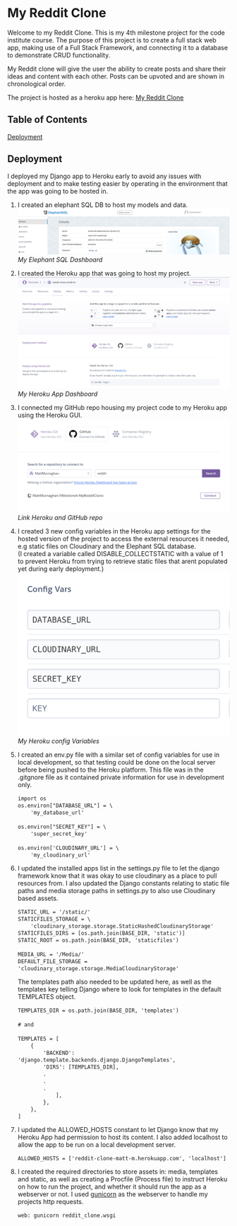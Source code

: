 # My Reddit Clone

Welcome to my Reddit Clone. This is my 4th milestone project for the code institute course. The purpose of this project is to create a full stack web app, making use of a Full Stack Framework, and connecting it to a database to demonstrate CRUD functionality.

My Reddit clone will give the user the ability to create posts and share their ideas and content with each other. Posts can be upvoted and are shown in chronological order.

The project is hosted as a heroku app here: [My Reddit Clone](https://)

## Table of Contents

[Deployment](#deployment)


## Deployment
I deployed my Django app to Heroku early to avoid any issues with deployment and to make testing easier by operating in the environment that the app was going to be hosted in.

1. I created an elephant SQL DB to host my models and data.
![Elephant SQL Dashboard](docs/images/Elephant_sql_dashboard.png)*My Elephant SQL Dashboard*


2. I created the Heroku app that was going to host my project.
![Heroku app Dashboard](docs/images/Heroku_app_dashboard.png)*My Heroku App Dashboard*


3. I connected my GitHub repo housing my project code to my Heroku app using the Heroku GUI.
![Connect GitHub repo to Heroku app](docs/images/Heroku_link_repo.png)*Link Heroku and GitHub repo*


4. I created 3 new config variables in the Heroku app settings for the hosted version of the project to access the external resources it needed, e.g static files on Cloudinary and the Elephant SQL database.<br>
(I created a variable called DISABLE_COLLECTSTATIC with a value of 1 to prevent Heroku from trying to retrieve static files that arent populated yet during early deployment.)
![Heroku Config Variables](docs/images/Heroku_config_vars.png)*My Heroku config Variables*


5. I created an env.py file with a similar set of config variables for use in local development, so that testing could be done on the local server before being pushed to the Heroku platform. This file was in the .gitgnore file as it contained private information for use in development only.
    ```
    import os
    os.environ["DATABASE_URL"] = \
        'my_database_url'

    os.environ["SECRET_KEY"] = \
        'super_secret_key'

    os.environ['CLOUDINARY_URL'] = \
        'my_cloudinary_url'
    ```

6. I updated the installed apps list in the settings.py file to let the django framework know that it was okay to use cloudinary as a place to pull resources from. I also updated the Django constants relating to static file paths and media storage paths in settings.py to also use Cloudinary based assets.
    ```
    STATIC_URL = '/static/'
    STATICFILES_STORAGE = \
        'cloudinary_storage.storage.StaticHashedCloudinaryStorage'
    STATICFILES_DIRS = [os.path.join(BASE_DIR, 'static')]
    STATIC_ROOT = os.path.join(BASE_DIR, 'staticfiles')

    MEDIA_URL = '/Media/'
    DEFAULT_FILE_STORAGE = 'cloudinary_storage.storage.MediaCloudinaryStorage'
    ```
    The templates path also needed to be updated here, as well as the templates key telling Django where to look for templates in the default TEMPLATES object.
    ```
    TEMPLATES_DIR = os.path.join(BASE_DIR, 'templates')
    
    # and
    
    TEMPLATES = [
        {
            'BACKEND': 'django.template.backends.django.DjangoTemplates',
            'DIRS': [TEMPLATES_DIR],
            .
            .
            .
                ],
            },
        },
    ]
    ```

7. I updated the ALLOWED_HOSTS constant to let Django know that my Heroku App had permission to host its content. I also added localhost to allow the app to be run on a local development server.
    ```
    ALLOWED_HOSTS = ['reddit-clone-matt-m.herokuapp.com', 'localhost']
    ```

8. I created the required directories to store assets in: media, templates and static, as well as creating a Procfile (Process file) to instruct Heroku on how to run the project, and whether it should run the app as a webserver or not. I used [gunicorn](#gunicorn) as the webserver to handle my projects http requests.
    ```
    web: gunicorn reddit_clone.wsgi
    ```